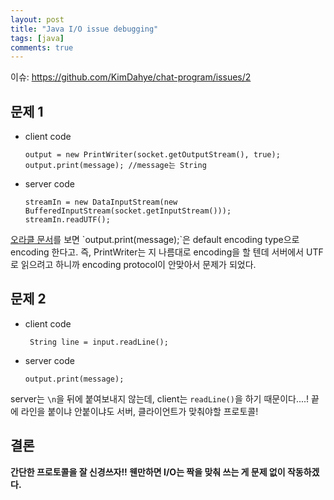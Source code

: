 ```yaml
---
layout: post
title: "Java I/O issue debugging"
tags: [java]
comments: true
---
```


이슈: https://github.com/KimDahye/chat-program/issues/2

## 문제 1
- client code
  ```
  output = new PrintWriter(socket.getOutputStream(), true);
  output.print(message); //message는 String
  ```

- server code
  ```
  streamIn = new DataInputStream(new BufferedInputStream(socket.getInputStream()));
  streamIn.readUTF();
  ```

[오라클 문서](http://docs.oracle.com/javase/7/docs/api/java/io/PrintWriter.html#print(java.lang.String))를 보면  `output.print(message);`은 default encoding type으로 encoding 한다고. 즉, PrintWriter는 지 나름대로 encoding을 할 텐데 서버에서 UTF로 읽으려고 하니까 encoding protocol이 안맞아서 문제가 되었다.

## 문제 2
- client code
  ```
   String line = input.readLine();
  ```

- server code
  ```
  output.print(message);
  ```

server는 `\n`을 뒤에 붙여보내지 않는데, client는 `readLine()`을 하기 때문이다....! 끝에 라인을 붙이냐 안붙이냐도 서버, 클라이언트가 맞춰야할 프로토콜!

## 결론
**간단한 프로토콜을 잘 신경쓰자!! 웬만하면 I/O는 짝을 맞춰 쓰는 게 문제 없이 작동하겠다.**
